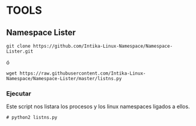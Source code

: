 # TOOLS

## Namespace Lister

```
git clone https://github.com/Intika-Linux-Namespace/Namespace-Lister.git
```

ó

```
wget https://raw.githubusercontent.com/Intika-Linux-Namespace/Namespace-Lister/master/listns.py
```

### Ejecutar

Este script nos listara los procesos y los linux namespaces ligados a ellos.

```
# python2 listns.py
```
